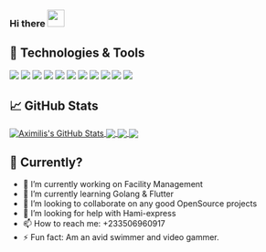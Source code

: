 ### Hi there  <img src="https://raw.githubusercontent.com/MartinHeinz/MartinHeinz/master/wave.gif" width="30px">

## 🔧 Technologies & Tools
![](https://img.shields.io/badge/Editor-IntelliJ_IDEA-informational?style=flat&logo=intellij-idea&logoColor=white&color=2bbc8a)
![](https://img.shields.io/badge/OS-Linux-informational?style=flat&logo=linux&logoColor=white&color=2bbc8a)
![](https://img.shields.io/badge/Code-JavaScript-informational?style=flat&logo=javascript&logoColor=white&color=2bbc8a)
![](https://img.shields.io/badge/Code-Golang-informational?style=flat&logo=go&logoColor=white&color=2bbc8a)
![](https://img.shields.io/badge/Code-Vue-informational?style=flat&logo=vue.js&logoColor=white&color=2bbc8a)
![](https://img.shields.io/badge/Shell-Bash-informational?style=flat&logo=gnu-bash&logoColor=white&color=2bbc8a)
![](https://img.shields.io/badge/Tools-PostgreSQL-informational?style=flat&logo=postgresql&logoColor=white&color=2bbc8a)
![](https://img.shields.io/badge/Tools-Docker-informational?style=flat&logo=docker&logoColor=white&color=2bbc8a)
![](https://img.shields.io/badge/Tools-Kubernetes-informational?style=flat&logo=kubernetes&logoColor=white&color=2bbc8a)
![](https://img.shields.io/badge/Tools-Red_Hat_OpenShift-informational?style=flat&logo=red-hat-open-shift&logoColor=white&color=2bbc8a)
![](https://img.shields.io/badge/Cloud-Digital_Ocean-informational?style=flat&logo=digitalocean&logoColor=white&color=2bbc8a)



## &#x1f4c8; GitHub Stats



  <a href="https://github.com/quenginedev/quenginedev">
  <img align="center" src="https://github-readme-stats.vercel.app/api?username=quenginedev&show_icons=true&line_height=27&count_private=true&title_color=ffffff&text_color=c9cacc&icon_color=2bbc8a&bg_color=1d1f21" alt="Aximilis's GitHub Stats" />
  </a>
  
  <a href="https://github.com/quenginedev/hami-express">
  <img align="center" src="https://github-readme-stats.vercel.app/api/top-langs/?username=quenginedev&hide=java,html&title_color=ffffff&text_color=c9cacc&icon_color=2bbc8a&bg_color=1d1f21" />
</a>

  <a href="https://github.com/quenginedev/tech-meetup">
  <img align="center" src="https://github-readme-stats.vercel.app/api/pin/?username=quenginedev&repo=reGQL&title_color=ffffff&text_color=c9cacc&icon_color=2bbc8a&bg_color=1d1f21" />
  </a>


  <a href="https://github.com/quenginedev/medstore">
  <img align="center" src="https://github-readme-stats.vercel.app/api/pin/?username=quenginedev&repo=hami-express&title_color=ffffff&text_color=c9cacc&icon_color=2bbc8a&bg_color=1d1f21" />
  </a>    

## 🤔 Currently?

- 🔭 I’m currently working on Facility Management
- 🌱 I’m currently learning Golang & Flutter
- 👯 I’m looking to collaborate on any good OpenSource projects
- 🤔 I’m looking for help with Hami-express
- 📫 How to reach me: +233506960917
- ⚡ Fun fact: Am an avid swimmer and video gammer.
